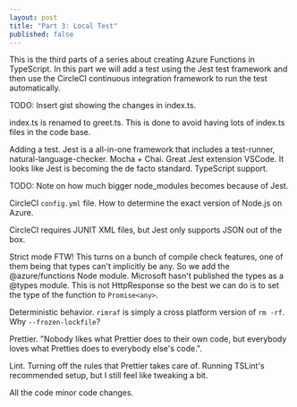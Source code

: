 ```yaml
---
layout: post
title: "Part 3: Local Test"
published: false
---
```


This is the third parts of a series about creating Azure Functions in TypeScript. In this part we will add a test using the Jest test framework and then use the CircleCI continuous integration framework to run the test automatically.

TODO: Insert gist showing the changes in index.ts.

index.ts is renamed to greet.ts. This is done to avoid having lots of index.ts files in the code base.

Adding a test. Jest is a all-in-one framework that includes a test-runner, natural-language-checker. Mocha + Chai. Great Jest extension VSCode. It looks like Jest is becoming the de facto standard. TypeScript support.

TODO: Note on how much bigger node_modules becomes because of Jest.

CircleCI `config.yml` file. How to determine the exact version of Node.js on Azure.

CircleCI requires JUNIT XML files, but Jest only supports JSON out of the box.

Strict mode FTW! This turns on a bunch of compile check features, one of them being that types can't implicitly be any. So we add the @azure/functions Node module. Microsoft hasn't published the types as a @types module. This is not HttpResponse so the best we can do is to set the type of the function to `Promise<any>`.

Deterministic behavior. `rimraf` is simply a cross platform version of `rm -rf`. Why `--frozen-lockfile`?

Prettier. "Nobody likes what Prettier does to their own code, but everybody loves what Pretties does to everybody else's code.".

Lint. Turning off the rules that Prettier takes care of. Running TSLint's recommended setup, but I still feel like tweaking a bit.

All the code minor code changes.
